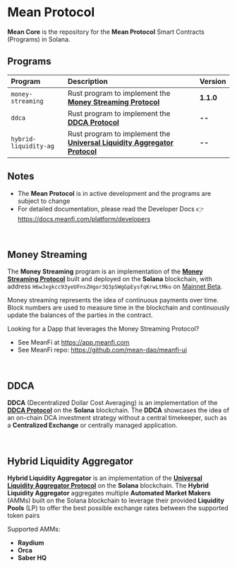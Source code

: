 # Mean Protocol

**Mean Core** is the repository for the **Mean Protocol** Smart Contracts (Programs) in Solana.

<h2>Programs</h2>

| Program | Description | Version
| :-- | :-- | :--|
| `money-streaming` | Rust program to implement the **[Money Streaming Protocol](https://docs.google.com/document/d/19W5V2B8eyFIocccgSP4orn6Wi1El07LQSyaT7yw6hMQ)** | **1.1.0** |
| `ddca` | Rust program to implement the **[DDCA Protocol]()** | **--** |
| `hybrid-liquidity-ag` | Rust program to implement the **[Universal Liquidity Aggregator Protocol]()** | **--**

<h2>Notes</h2>

* The **Mean Protocol** is in active development and the programs are subject to change
* For detailed documentation, please read the Developer Docs 👉 https://docs.meanfi.com/platform/developers

<br/>
<h2>Money Streaming</h2>

The **Money Streaming** program is an implementation of the **[Money Streaming Protocol](https://docs.google.com/document/d/19W5V2B8eyFIocccgSP4orn6Wi1El07LQSyaT7yw6hMQ)** built and deployed on the **Solana** blockchain, with address `H6wJxgkcc93yeUFnsZHgor3Q3pSWgGpEysfqKrwLtMko` on [Mainnet Beta](https://explorer.solana.com/address/H6wJxgkcc93yeUFnsZHgor3Q3pSWgGpEysfqKrwLtMko).

Money streaming represents the idea of continuous payments over time. Block numbers are used to measure time in the blockchain and continuously update the balances of the parties in the contract.

Looking for a Dapp that leverages the Money Streaming Protocol?
* See MeanFi at https://app.meanfi.com
* See MeanFi repo: https://github.com/mean-dao/meanfi-ui

<br/>
<h2>DDCA</h2>

**DDCA** (Decentralized Dollar Cost Averaging) is an implementation of the **[DDCA Protocol]()** on the **Solana** blockchain.
The **DDCA** showcases the idea of an on-chain DCA investment strategy without a central timekeeper, such as a **Centralized Exchange** or centrally managed application.

<br/>
<h2>Hybrid Liquidity Aggregator</h2>

**Hybrid Liquidity Aggregator** is an implementation of the **[Universal Liquidity Aggregator Protocol]()** on the **Solana** blockchain.
The **Hybrid Liquidity Aggregator** aggregates multiple **Automated Market Makers** (AMMs) built on the Solana blockchain to leverage their provided **Liquidity Pools** (LP) to offer the best possible exchange rates between the supported token pairs

Supported AMMs:

* **Raydium**
* **Orca**
* **Saber HQ**
